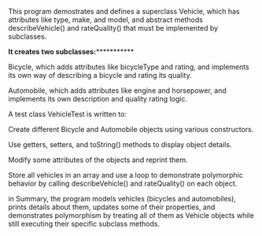This program demostrates and defines a superclass Vehicle, which has attributes like type, make, and model, and abstract methods describeVehicle() and rateQuality() that must be implemented by subclasses.

****************It creates two subclasses:***************************

Bicycle, which adds attributes like bicycleType and rating, and implements its own way of describing a bicycle and rating its quality.

Automobile, which adds attributes like engine and horsepower, and implements its own description and quality rating logic.

A test class VehicleTest is written to:

Create different Bicycle and Automobile objects using various constructors.

Use getters, setters, and toString() methods to display object details.

Modify some attributes of the objects and reprint them.

Store all vehicles in an array and use a loop to demonstrate polymorphic behavior by calling describeVehicle() and rateQuality() on each object.

in Summary, the program models vehicles (bicycles and automobiles), prints details about them, updates some of their properties, and demonstrates polymorphism by treating all of them as Vehicle objects while still executing their specific subclass methods.

